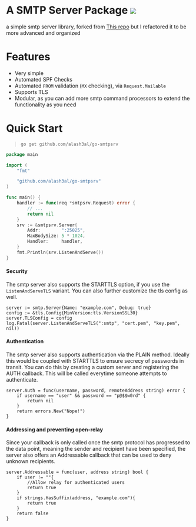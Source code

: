 A SMTP Server Package [![](https://img.shields.io/badge/godoc-reference-5272B4.svg?style=flat-square)](https://godoc.org/github.com/alash3al/go-smtpsrv)
=============================
a simple smtp server library, forked from [This repo](http://github.com/murphysean/smtp) but I refactored it to be more advanced and organized

Features
=========
- Very simple
- Automated SPF Checks
- Automated `FROM` validation (`MX` checking), via `Request.Mailable`
- Supports TLS
- Modular, as you can add more smtp command processors to extend the functionality as you need

Quick Start
===========
> `go get github.com/alash3al/go-smtpsrv`

```go
package main

import (
	"fmt"

	"github.com/alash3al/go-smtpsrv"
)

func main() {
	handler := func(req *smtpsrv.Request) error {
		// ...
		return nil
	}
	srv := &smtpsrv.Server{
		Addr:        ":25025",
		MaxBodySize: 5 * 1024,
		Handler:     handler,
	}
	fmt.Println(srv.ListenAndServe())
}

```

#### Security

The smtp server also supports the STARTTLS option, if you use the `ListenAndServeTLS` variant.
You can also further customize the tls config as well.

	server := smtp.Server{Name: "example.com", Debug: true}
	config := &tls.Config{MinVersion:tls.VersionSSL30}
	server.TLSConfig = config
	log.Fatal(server.ListenAndServeTLS(":smtp", "cert.pem", "key.pem", nil))

#### Authentication

The smtp server also supports authentication via the PLAIN method. Ideally this would be 
coupled with STARTTLS to ensure secrecy of passwords in transit. You can do this by creating 
a custom server and registering the AUTH callback. This will be called everytime someone 
attempts to authenticate.

	server.Auth = func(username, password, remoteAddress string) error {
		if username == "user" && password == "p@$$w0rd" {
			return nil
		}
		return errors.New("Nope!")
	}

#### Addressing and preventing open-relay

Since your callback is only called once the smtp protocol has progressed to the data point, 
meaning the sender and recipient have been specified, the server also offers an Addressable 
callback that can be used to deny unknown recipients.

	server.Addressable = func(user, address string) bool {
		if user != ""{
			//Allow relay for authenticated users
			return true
		}
		if strings.HasSuffix(address, "example.com"){
			return true
		}
		return false
	}
